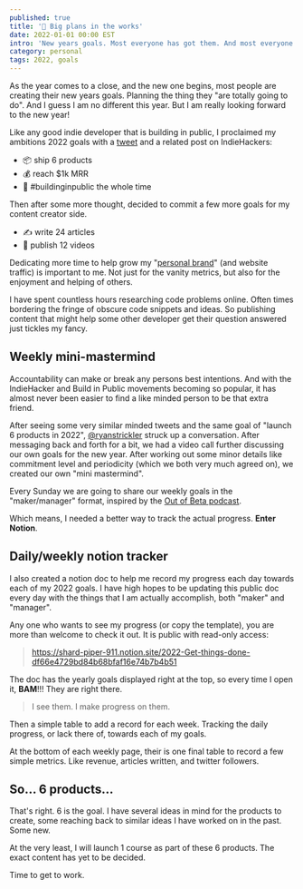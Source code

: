 ```yaml
---
published: true
title: '🚧 Big plans in the works'
date: 2022-01-01 00:00 EST
intro: 'New years goals. Most everyone has got them. And most everyone does NOT have a plan.'
category: personal
tags: 2022, goals
---
```


As the year comes to a close, and the new one begins, most people are creating their new years goals. Planning the thing they "are totally going to do". And I guess I am no different this year. But I am really looking forward to the new year!

Like any good indie developer that is building in public, I proclaimed my ambitions 2022 goals with a [tweet](https://twitter.com/nickfrosty/status/1477021010591420418) and a related post on IndieHackers:

- 📦 ship 6 products
- 💰 reach $1k MRR
- 🚧 #buildinginpublic the whole time

Then after some more thought, decided to commit a few more goals for my content creator side. 

- ✍ write 24 articles
- 🎥 publish 12 videos

Dedicating more time to help grow my "[personal brand](/blog/creating-a-personal-brand)" (and website traffic) is important to me. Not just for the vanity metrics, but also for the enjoyment and helping of others. 

I have spent countless hours researching code problems online. Often times bordering the fringe of obscure code snippets and ideas. So publishing content that might help some other developer get their question answered just tickles my fancy.

## Weekly mini-mastermind

Accountability can make or break any persons best intentions. And with the IndieHacker and Build in Public movements becoming so popular, it has almost never been easier to find a like minded person to be that extra friend. 

After seeing some very similar minded tweets and the same goal of "launch 6 products in 2022", [@ryanstrickler](https://twitter.com/ryanstrickler) struck up a conversation. After messaging back and forth for a bit, we had a video call further discussing our own goals for the new year. After working out some minor details like commitment level and periodicity (which we both very much agreed on), we created our own "mini mastermind".

Every Sunday we are going to share our weekly goals in the "maker/manager" format, inspired by the [Out of Beta podcast](https://outofbeta.fm/).

Which means, I needed a better way to track the actual progress. **Enter Notion**.

## Daily/weekly notion tracker

I also created a notion doc to help me record my progress each day towards each of my 2022 goals. I have high hopes to be updating this public doc every day with the things that I am actually accomplish, both "maker" and "manager". 

Any one who wants to see my progress (or copy the template), you are more than welcome to check it out. It is public with read-only access: 

> https://shard-piper-911.notion.site/2022-Get-things-done-df66e4729bd84b68bfaf16e74b7b4b51

The doc has the yearly goals displayed right at the top, so every time I open it, **BAM**!!! They are right there. 

> I see them. I make progress on them.

Then a simple table to add a record for each week. Tracking the daily progress, or lack there of, towards each of my goals.

At the bottom of each weekly page, their is one final table to record a few simple metrics. Like revenue, articles written, and twitter followers.

## So... 6 products...

That's right. 6 is the goal. I have several ideas in mind for the products to create, some reaching back to similar ideas I have worked on in the past. Some new.

At the very least, I will launch 1 course as part of these 6 products. The exact content has yet to be decided.

Time to get to work.